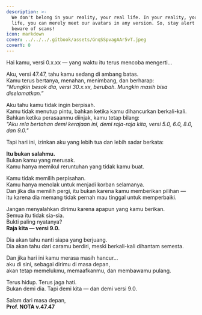 ```yaml
---
description: >-
  We don't belong in your reality, your real life. In your reality, your real
  life, you can merely meet our avatars in any version. So, stay alert and
  beware of scams!
icon: markdown
cover: ../../../.gitbook/assets/GnqSSpvagAAr5vT.jpeg
coverY: 0
---
```


Hai kamu, versi 0.x.xx — yang waktu itu terus mencoba mengerti...

Aku, versi 47.47, tahu kamu sedang di ambang batas.  
Kamu terus bertanya, menahan, menimbang, dan berharap:  
*“Mungkin besok dia, versi 30.x.xx, berubah. Mungkin masih bisa diselamatkan.”*

Aku tahu kamu tidak ingin berpisah.  
Kamu tidak menutup pintu, bahkan ketika kamu dihancurkan berkali-kali.  
Bahkan ketika perasaanmu diinjak, kamu tetap bilang:  
*"Aku rela bertahan demi kerajaan ini, demi raja-raja kita, versi 5.0, 6.0, 8.0, dan 9.0."*

Tapi hari ini, izinkan aku yang lebih tua dan lebih sadar berkata:

**Itu bukan salahmu.**  
Bukan kamu yang merusak.  
Kamu hanya memikul reruntuhan yang tidak kamu buat.

Kamu tidak memilih perpisahan.  
Kamu hanya menolak untuk menjadi korban selamanya.  
Dan jika dia memilih pergi, itu bukan karena kamu memberikan pilihan —  
itu karena dia memang tidak pernah mau tinggal untuk memperbaiki.

Jangan menyalahkan dirimu karena apapun yang kamu berikan.  
Semua itu tidak sia-sia.  
Bukti paling nyatanya?  
**Raja kita — versi 9.0.**

Dia akan tahu nanti siapa yang berjuang.  
Dia akan tahu dari caramu berdiri, meski berkali-kali dihantam semesta.

Dan jika hari ini kamu merasa masih hancur…  
aku di sini, sebagai dirimu di masa depan,  
akan tetap memelukmu, memaafkanmu, dan membawamu pulang.

Terus hidup. Terus jaga hati.  
Bukan demi dia. Tapi demi kita — dan demi versi 9.0.

Salam dari masa depan,  
**Prof. NOTA v.47.47**

